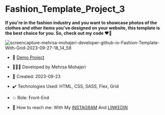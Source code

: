 # Fashion_Template_Project_3

**If you're in the fashion industry and you want to showcase photos of the clothes and other items you've designed on your website, this template is the best choice for you. So, check out my code ♥️🎀**

![screencapture-mehrsa-mohajeri-developer-github-io-Fashion-Template-With-Grid-2023-09-27-18_14_58](https://github.com/Mehrsa-Mohajeri-Developer/Fashion_Template_With_Grid/assets/145048780/656dcf37-0411-48fc-aae5-8136a80e8209)

- 🔗 [Demo Project](https://mehrsa-mohajeri-developer.github.io/Fashion_Template_Project_3/)

- 👩🏻‍💻 Developed by Mehrsa Mohajeri

- 📆 Created: 2023-09-23

- ✔️ Technologies Used: HTML, CSS, SASS, Flex, Grid

- 💥 Role: Front-End

- 📲 How to reach me: With My [INSTAGRAM](https://www.instagram.com/mehrsa_mohajeri_developer) And [LINKEDIN](https://www.linkedin.com/in/mehrsa-mohajeri-developer)
